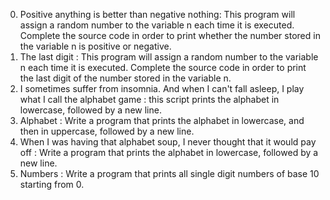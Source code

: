 0. Positive anything is better than negative nothing: This program will assign a random number to the variable n each time it is executed. Complete the source code in order to print whether the number stored in the variable n is positive or negative.
1. The last digit : This program will assign a random number to the variable n each time it is executed. Complete the source code in order to print the last digit of the number stored in the variable n.
2. I sometimes suffer from insomnia. And when I can't fall asleep, I play what I call the alphabet game : this script prints the alphabet in lowercase, followed by a new line.
3. Alphabet : Write a program that prints the alphabet in lowercase, and then in uppercase, followed by a new line.
4. When I was having that alphabet soup, I never thought that it would pay off : Write a program that prints the alphabet in lowercase, followed by a new line.
5. Numbers : Write a program that prints all single digit numbers of base 10 starting from 0.
